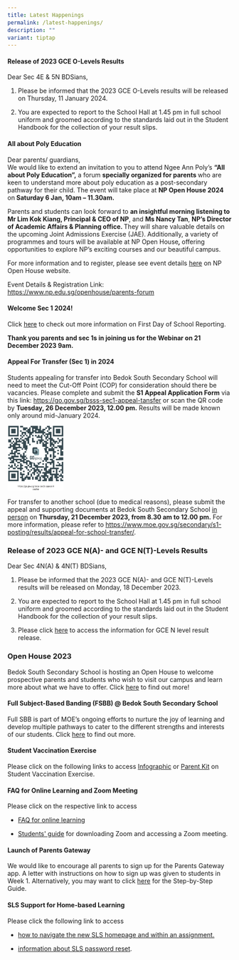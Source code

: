 ```yaml
---
title: Latest Happenings
permalink: /latest-happenings/
description: ""
variant: tiptap
---
```

<h4>Release of 2023 GCE O-Levels Results</h4><p>Dear Sec 4E &amp; 5N BDSians,</p><ol data-tight="true" class="tight"><li><p>Please be informed that the 2023 GCE O-Levels results will be released on Thursday, 11 January 2024.</p></li><li><p>You are expected to report to the School Hall at 1.45 pm in full school uniform and groomed according to the standards laid out in the Student Handbook for the collection of your&nbsp;result&nbsp;slips.</p></li></ol><h4>All about Poly Education</h4><p>Dear parents/ guardians, <br>We would like to extend an invitation to you to attend Ngee Ann Poly’s <strong>“All about Poly Education”,</strong> a forum <strong>specially organized for parents </strong>who are keen to understand more about poly education as a post-secondary pathway for their child. The event will take place at <strong>NP Open House 2024 </strong>on<strong> Saturday 6 Jan, 10am – 11.30am.</strong></p><p></p><p>Parents and students can look forward to <strong>an insightful morning listening to Mr Lim Kok Kiang, Principal &amp; CEO of NP</strong>, and <strong>Ms Nancy Tan</strong>, <strong>NP’s Director of Academic Affairs &amp; Planning office. </strong>They will share valuable details on the upcoming Joint Admissions Exercise (JAE).<strong><em> </em></strong>Additionally, a variety of programmes and tours will be available at NP Open House<strong><em>, </em></strong>offering opportunities to explore NP’s exciting courses and our beautiful campus.</p><p>For more information and to register, please see event details <a href="https://www.np.edu.sg/openhouse/parents-forum" rel="noopener noreferrer nofollow" target="_blank">here</a> on NP Open House website.</p><p>Event Details &amp; Registration Link: <a href="https://www.np.edu.sg/openhouse/parents-forum" rel="noopener noreferrer nofollow" target="_blank">https://www.np.edu.sg/openhouse/parents-forum</a></p><p></p><h4>Welcome Sec 1 2024!</h4><p>Click <a href="https://bedoksouthsec.moe.edu.sg/prospectus/information-for-sec-1-2024/" rel="noopener noreferrer nofollow" target="_blank">here</a> to check out more information on First Day of School Reporting.</p><p><strong>Thank you parents and sec 1s in joining us for the Webinar on 21 December 2023 9am.</strong></p><h4>Appeal For Transfer (Sec 1) in 2024</h4><p>Students appealing for transfer into Bedok South Secondary School will need to meet the Cut-Off Point (COP) for consideration should there be vacancies. Please complete and submit the <strong>S1 Appeal Application Form</strong> via this link: <a href="https://go.gov.sg/bsss-sec1-appeal-tansfer" rel="noopener noreferrer nofollow" target="_blank">https://go.gov.sg/bsss-sec1-appeal-tansfer</a> or scan the QR code by <strong>Tuesday, 26 December 2023, 12.00 pm.</strong> Results will be made known only around mid-January 2024.</p><p></p><div class="isomer-image-wrapper"><img style="width: 25%;" height="auto" width="100%" alt="" src="/images/Secondary 1 Matters/Sec_1_2024_Appeal.png"></div><p>For transfer to another school (due to medical reasons), please submit the appeal and supporting documents at Bedok South Secondary School <u>in person</u> on <strong>Thursday, 21 December 2023, from 8.30 am to 12.00 pm.</strong> For more information, please refer to <a href="https://www.moe.gov.sg/secondary/s1-posting/results/appeal-for-school-transfer/" rel="noopener noreferrer nofollow" target="_blank">https://www.moe.gov.sg/secondary/s1-posting/results/appeal-for-school-transfer/</a>.</p><h3>Release of 2023 GCE N(A)- and GCE N(T)-Levels Results</h3><p>Dear Sec 4N(A) &amp; 4N(T) BDSians,</p><ol data-tight="true" class="tight"><li><p>Please be informed that the 2023 GCE N(A)- and GCE N(T)-Levels results will be released on Monday, 18 December 2023.</p></li><li><p>You are expected to report to the School Hall at 1.45 pm in full school uniform and groomed according to the standards laid out in the Student Handbook for the collection of your&nbsp;result&nbsp;slips.</p></li><li><p>Please click <a href="/files/GCE Matters/2023_N_Level_Slides_Sharing_with_students_18Dec23.pdf" rel="noopener noreferrer nofollow" target="_blank">here</a> to access the information for GCE N level result release.</p></li></ol><h3>Open House 2023</h3><p>Bedok South Secondary School is hosting an Open House to welcome prospective parents and students who wish to visit our campus and learn more about what we have to offer. Click <a href="https://go.gov.sg/bds-eopen-house-2023" rel="noopener noreferrer nofollow" target="_blank">here</a> to find out more!</p><h4>Full Subject-Based Banding (FSBB) @ Bedok South Secondary School</h4><p>Full SBB is part of MOE’s ongoing efforts to nurture the joy of learning and develop multiple pathways to cater to the different strengths and interests of our students.&nbsp;Click&nbsp;<a href="/curriculum/Full-Subject-Based-Banding-FSBB/" rel="noopener noreferrer nofollow" target="_blank">here</a> to find out more.</p><h4>Student Vaccination Exercise</h4><p>Please click on the following links to access&nbsp;<a href="/files/Infographic%20onStudent%20Vaccination%20Exercise.pdf" rel="noopener noreferrer nofollow" target="_blank">Infographic</a>&nbsp;or&nbsp;<a href="/files/Parent%20Kit%20on%20StudentVaccinationExercise.pdf" rel="noopener noreferrer nofollow" target="_blank">Parent Kit</a>&nbsp;on Student Vaccination Exercise.</p><h4>FAQ for Online Learning and Zoom Meeting</h4><p>Please click on the respective link to access</p><ul data-tight="true" class="tight"><li><p><a href="/files/FAQforonlinelearning.pdf" rel="noopener noreferrer nofollow" target="_blank">FAQ for online learning</a></p></li><li><p><a href="/files/Students'%20Guide%20to%20Video%20Conferencing%20with%20Teachers%20Using%20Zoom%20for%20HBL.pdf" rel="noopener noreferrer nofollow" target="_blank">Students' guide</a>&nbsp;for downloading Zoom and accessing a Zoom meeting.</p></li></ul><h4>Launch of Parents Gateway</h4><p>We would like to encourage all parents to sign up for the Parents Gateway app. A letter with instructions on how to sign up was given to students in Week 1. Alternatively, you may want to click&nbsp;<a href="/files/Letter%20-%20Parents%20Gateway(BSSS).pdf" rel="noopener noreferrer nofollow" target="_blank">here</a>&nbsp;for the Step-by-Step Guide.</p><h4>SLS Support for Home-based Learning</h4><p>Please click the following link to access</p><ul data-tight="true" class="tight"><li><p><a href="/files/Student%20E-Poster%20for%20Navigation%20on%20SLS.pdf" rel="noopener noreferrer nofollow" target="_blank">how to navigate the new SLS homepage and within an assignment.</a></p></li><li><p><a href="/information-and-links/for-students/student-learning-space-sls" rel="noopener noreferrer nofollow" target="_blank">information about SLS password reset</a>.</p></li></ul><p></p>